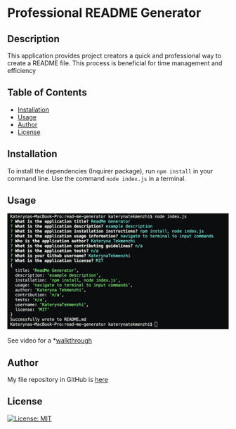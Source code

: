 # Professional README Generator

  ## Description
  This application provides project creators a quick and professional way to create a README file. This process is beneficial for time management and efficiency 

  ## Table of Contents
  * [Installation](#installation)
  * [Usage](#usage)
  * [Author](#author)
  * [License](#license)
  
  ## Installation
  To install the dependencies (Inquirer package), run `npm install` in your command line. 
  Use the command `node index.js` in a terminal.

  ## Usage
  ![usage](./screenshots/usage.png)

  See video for a *[walkthrough](https://drive.google.com/file/d/1Me5aPrKBqN6-UT8CuIdk-vPLw7CIFuLN/preview)

  ## Author

  My file repository in GitHub is [here](https://github.com/KaterynaTekmenzhi/read-me-generator)

  ## License

[![License: MIT](https://img.shields.io/badge/License-MIT-yellow.svg)](https://opensource.org/licenses/MIT)


